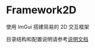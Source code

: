 # Framework2D

使用 ImGui 搭建简易的 2D 交互框架

目录结构和配置说明请参考[说明文档](../Homeworks/1_mini_draw/documents/README.md)

